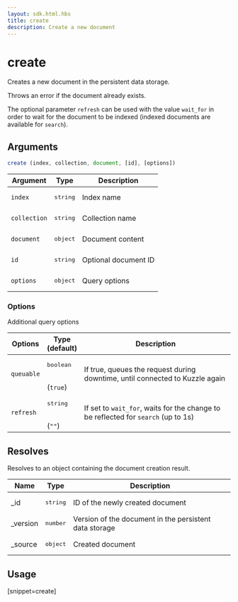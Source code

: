 ```yaml
---
layout: sdk.html.hbs
title: create
description: Create a new document
---
```


# create

Creates a new document in the persistent data storage.

Throws an error if the document already exists.

The optional parameter `refresh` can be used with the value `wait_for` in order to wait for the document to be indexed (indexed documents are available for `search`).

## Arguments

```javascript
create (index, collection, document, [id], [options])
```

| Argument | Type | Description |
| --- | --- | --- |
| `index` | <pre>string</pre> | Index name |
| `collection` | <pre>string</pre> | Collection name |
| `document` | <pre>object</pre> | Document content |
| `id` | <pre>string</pre> | Optional document ID |
| `options` | <pre>object</pre> | Query options |

### Options

Additional query options

| Options | Type<br/>(default) | Description |
| --- | --- | --- |
| `queuable` | <pre>boolean</pre><br/>(`true`) | If true, queues the request during downtime, until connected to Kuzzle again |
| `refresh` | <pre>string</pre><br/>(`""`) | If set to `wait_for`, waits for the change to be reflected for `search` (up to 1s) |

## Resolves

Resolves to an object containing the document creation result.

| Name | Type | Description
| --- | --- | ---
| _id | <pre>string</pre> | ID of the newly created document
| _version | <pre>number</pre> | Version of the document in the persistent data storage
| _source | <pre>object</pre> | Created document

## Usage

[snippet=create]
